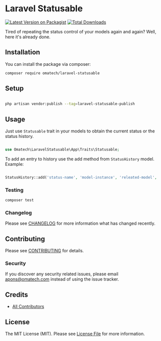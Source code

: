 # Laravel Statusable

[![Latest Version on Packagist](https://img.shields.io/packagist/v/omatech/laravel-statusable.svg?style=flat-square)](https://packagist.org/packages/omatech/laravel-statusable)
[![Total Downloads](https://img.shields.io/packagist/dt/omatech/laravel-statusable.svg?style=flat-square)](https://packagist.org/packages/omatech/laravel-statusable)

Tired of repeating the status control of your models again and again? Well, here it's already done.

## Installation

You can install the package via composer:

```bash
composer require omatech/laravel-statusable
```

## Setup

``` bash

php artisan vendor:publish --tag=laravel-statusable-publish

```

## Usage

Just use ```Statusable``` trait in your models to obtain the current status or the status history.

``` php

use Omatech\LaravelStatusable\App\Traits\Statusable;

```

To add an entry to history use the add method from ```StatusHistory``` model. Example:

``` php

StatusHistory::add('status-name', 'model-instance', 'releated-model', 'guard');

```

### Testing

``` bash
composer test
```

### Changelog

Please see [CHANGELOG](CHANGELOG.md) for more information what has changed recently.

## Contributing

Please see [CONTRIBUTING](CONTRIBUTING.md) for details.

### Security

If you discover any security related issues, please email apons@omatech.com instead of using the issue tracker.

## Credits

- [All Contributors](../../contributors)

## License

The MIT License (MIT). Please see [License File](LICENSE.md) for more information.
